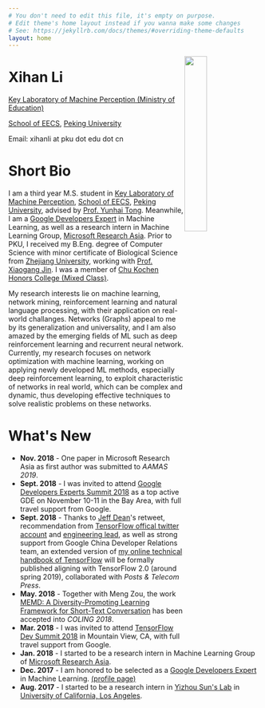 ```yaml
---
# You don't need to edit this file, it's empty on purpose.
# Edit theme's home layout instead if you wanna make some changes
# See: https://jekyllrb.com/docs/themes/#overriding-theme-defaults
layout: home
---
```


<img style="float: right; width: 30%" src="{{site.url}}/assets/about/me.jpg">

<h1 class="post-title">Xihan Li</h1>

[Key Laboratory of Machine Perception (Ministry of Education)](http://www.klmp.pku.edu.cn)

[School of EECS](http://eecs.pku.edu.cn/en/), [Peking University](http://english.pku.edu.cn/)

Email: xihanli at pku dot edu dot cn

# Short Bio

I am a third year M.S. student in [Key Laboratory of Machine Perception](http://www.klmp.pku.edu.cn), [School of EECS](http://eecs.pku.edu.cn/en/), [Peking University](http://english.pku.edu.cn/), advised by [Prof. Yunhai Tong](http://www.cis.pku.edu.cn/faculty/system/tongyunhai/tongyunhai.htm). Meanwhile, I am a [Google Developers Expert](https://developers.google.com/experts/about) in Machine Learning, as well as a research intern in Machine Learning Group, [Microsoft Research Asia](https://www.microsoft.com/en-us/research/lab/microsoft-research-asia/). Prior to PKU, I received my B.Eng. degree of Computer Science with minor certificate of Biological Science from [Zhejiang University](http://www.zju.edu.cn/english), working with [Prof. Xiaogang Jin](https://person.zju.edu.cn/0096364). I was a member of [Chu Kochen Honors College (Mixed Class)](http://ckc.zju.edu.cn/english/).

 My research interests lie on machine learning, network mining, reinforcement learning and natural language processing, with their application on real-world challanges. Networks (Graphs) appeal to me by its generalization and universality, and I am also amazed by the emerging fields of ML such as deep reinforcement learning and recurrent neural network. Currently, my research focuses on network optimization with machine learning, working on applying newly developed ML methods, especially deep reinforcement learning, to exploit characteristic of networks in real world, which can be complex and dynamic, thus developing effective techniques to solve realistic problems on these networks.

# What's New

- **Nov. 2018** - One paper in Microsoft Research Asia as first author was submitted to *AAMAS 2019*.
- **Sept. 2018** - I was invited to attend [Google Developers Experts Summit 2018](https://events.withgoogle.com/experts-summit-2018/) as a top active GDE on November 10-11 in the Bay Area, with full travel support from Google.
- **Sept. 2018** - Thanks to [Jeff Dean](https://twitter.com/JeffDean)'s retweet, recommendation from [TensorFlow offical twitter account](https://twitter.com/TensorFlow/status/1039546360738009088) and [engineering lead](https://twitter.com/rajatmonga/status/1038890497702420480), as well as strong support from Google China Developer Relations team, an extended version of [my online technical handbook of TensorFlow](/tensorflow/2018/08/29/a-concise-handbook-of-tensorflow.html) will be formally published aligning with TensorFlow 2.0 (around spring 2019), collaborated with *Posts & Telecom Press*.
- **May. 2018** - Together with Meng Zou, the work [MEMD: A Diversity-Promoting Learning Framework for Short-Text Conversation](http://www.aclweb.org/anthology/C18-1109) has been accepted into *COLING 2018*.
- **Mar. 2018** - I was invited to attend [TensorFlow Dev Summit 2018](https://www.tensorflow.org/dev-summit/) in Mountain View, CA, with full travel support from Google.
- **Jan. 2018** - I started to be a research intern in Machine Learning Group of [Microsoft Research Asia](https://www.microsoft.com/en-us/research/lab/microsoft-research-asia/).
- **Dec. 2017** - I am honored to be selected as a [Google Developers Expert](https://developers.google.com/experts/about) in Machine Learning.  [(profile page)](https://developers.google.com/experts/people/xihan-li)
- **Aug. 2017** - I started to be a research intern in [Yizhou Sun's Lab](http://web.cs.ucla.edu/~yzsun/index.html) in [University of California, Los Angeles](http://www.ucla.edu/).
